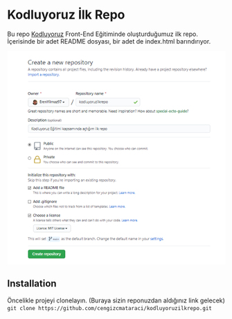 # Kodluyoruz İlk Repo

Bu repo [Kodluyoruz](https://www.kodluyoruz.org) Front-End Eğitiminde oluşturduğumuz ilk repo. İçerisinde bir adet README dosyası, bir adet de index.html barındırıyor.

![Proje Resmi](ProjeResim.png)

## Installation

Öncelikle projeyi clonelayın. (Buraya sizin reponuzdan aldığınız link gelecek)
`git clone https://github.com/cengizcmataraci/kodluyoruzilkrepo.git`